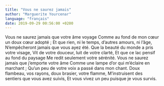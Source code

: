 ```yaml
---
title: "Vous ne saurez jamais"
author: "Marguerite Yourcenar"
language: "français"
date: 2019-09-29 00:56:00 +0200
---
```

Vous ne saurez jamais que votre âme voyage
Comme au fond de mon cœur un doux cœur adopté&nbsp;;
Et que rien, ni le temps, d’autres amours, ni l’âge,
N’empêcheront jamais que vous ayez été.
Que la beauté du monde a pris votre visage,
Vit de votre douceur, luit de votre clarté,
Et que ce lac pensif au fond du paysage
Me redit seulement votre sérénité.
Vous ne saurez jamais que j’emporte votre âme
Comme une lampe d’or qui m’éclaire en marchant&nbsp;;
Qu’un peu de votre voix a passé dans mon chant.
Doux flambeau, vos rayons, doux brasier, votre flamme,
M’instruisent des sentiers que vous avez suivis,
Et vous vivez un peu puisque je vous survis.